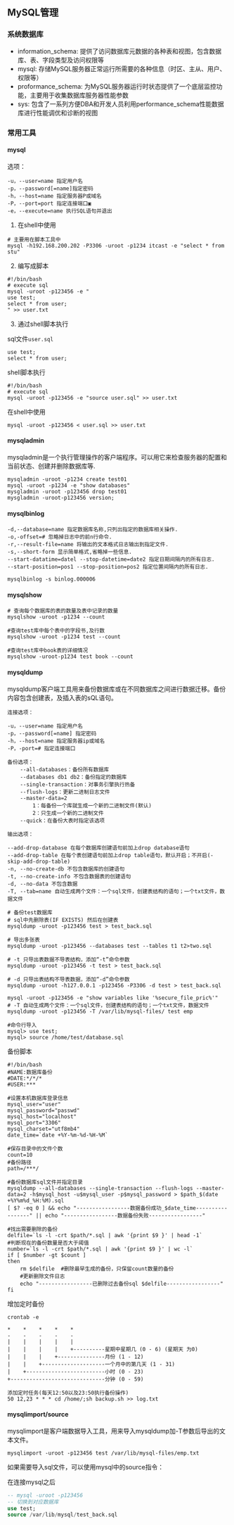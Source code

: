 ## MySQL管理

### 系统数据库

- information_schema: 提供了访问数据库元数据的各种表和视图，包含数据库、表、字段类型及访问权限等
- mysql: 存储MySQL服务器正常运行所需要的各种信息（时区、主从、用户、权限等）
- proformance_schema: 为MySQL服务器运行时状态提供了一个底层监控功能，主要用于收集数据库服务器性能参数
- sys: 包含了一系列方便DBA和开发人员利用performance_schema性能数据库进行性能调优和诊断的视图

### 常用工具

#### mysql

选项：
```
-u，--user=name 指定用户名
-p，--password[=name]指定密码
-h，--host=name 指定服务器P或域名
-P，--port=port 指定连接端口▣
-e，--execute=name 执行SQL语句并退出
```

1. 在shell中使用
```shell
# 主要用在脚本工具中
mysql -h192.168.200.202 -P3306 -uroot -p1234 itcast -e "select * from stu"
```

2. 编写成脚本
```shell
#!/bin/bash
# execute sql
mysql -uroot -p123456 -e "
use test;
select * from user;
" >> user.txt
```

3. 通过shell脚本执行

sql文件`user.sql`
```
use test;
select * from user;
```

shell脚本执行
```shell
#!/bin/bash
# execute sql
mysql -uroot -p123456 -e "source user.sql" >> user.txt
```

在shell中使用
```shell
mysql -uroot -p123456 < user.sql >> user.txt
```

#### mysqladmin

mysqladmin是一个执行管理操作的客户端程序。可以用它来检查服务器的配置和当前状态、创建并删除数据库等.

```shell
mysqladmin -uroot -p1234 create test01
mysql -uroot -p1234 -e "show databases"
mysgladmin -uroot -p123456 drop test01
mysgladmin -uroot-p123456 version;
```

#### mysqlbinlog

```
-d,--database=name 指定数据库名称,只列出指定的数据库相关操作.
-o,-offset=# 忽略掉日志中的前n行命令.
-r,--result-file=name 将输出的文本格式日志输出到指定文件.
-s,--short-form 显示简单格式,省略掉一些信息.
--start-datatime=datel --stop-datetime=date2 指定日期间隔内的所有日志.
--start-position=pos1 --stop-position=pos2 指定位置间隔内的所有日志.
```

```shell
mysqlbinlog -s binlog.000006
```

#### mysqlshow

```shell
# 查询每个数据库的表的数量及表中记录的数量 
mysqlshow -uroot -p1234 --count

#查询test库中每个表中的字段书,及行数 
mysqlshow -uroot -p1234 test --count

#查询test库中book表的详细情况
mysqlshow -uroot-p1234 test book --count
```

#### mysqldump

mysqldump客户端工具用来备份数据库或在不同数据库之间进行数据迁移。备份内容包含创建表，及插入表的sQL语句。

```
连接选项：

-u，--user=name 指定用户名
-p，--password[=name] 指定密码
-h，--host=name 指定服务器ip或域名
-P，-port=# 指定连接端口

备份选项：
    --all-databases：备份所有数据库
    --databases db1 db2：备份指定的数据库
    --single-transaction：对事务引擎执行热备
    --flush-logs：更新二进制日志文件
    --master-data=2
        1：每备份一个库就生成一个新的二进制文件(默认)
        2：只生成一个新的二进制文件
    --quick：在备份大表时指定该选项

输出选项：

--add-drop-database 在每个数据库创建语句前加上drop database语句
--add-drop-table 在每个表创建语句前加上drop table语句，默认开启；不开启(-skip-add-drop-table)
-n, --no-create-db 不包含数据库的创建语句
-t, --no-create-info 不包含数据表的创建语句
-d, --no-data 不包含数据
-T, --tab=name 自动生成两个文件：一个sql文件，创建表结构的语句；一个txt文件，数据文件
```

```shell
# 备份test数据库
# sql中先删除表(IF EXISTS) 然后在创建表
mysqldump -uroot -p123456 test > test_back.sql

# 导出多张表
mysqldump -uroot -p123456 --databases test --tables t1 t2>two.sql
	
# -t 只导出表数据不导表结构，添加“-t”命令参数
mysqldump -uroot -p123456 -t test > test_back.sql

# -d 只导出表结构不导表数据，添加“-d”命令参数
mysqldump -uroot -h127.0.0.1 -p123456 -P3306 -d test > test_back.sql

mysql -uroot -p123456 -e "show variables like '%secure_file_pric%'"
# -T 自动生成两个文件：一个sql文件，创建表结构的语句；一个txt文件，数据文件
mysqldump -uroot -p123456 -T /var/lib/mysql-files/ test emp

#命令行导入
mysql> use test;
mysql> source /home/test/database.sql
```

备份脚本

```shell
#!/bin/bash
#NAME:数据库备份
#DATE:*/*/*
#USER:***

#设置本机数据库登录信息
mysql_user="user"
mysql_password="passwd"
mysql_host="localhost"
mysql_port="3306"
mysql_charset="utf8mb4"
date_time=`date +%Y-%m-%d-%H-%M`

#保存目录中的文件个数
count=10
#备份路径
path=/***/

#备份数据库sql文件并指定目录
mysqldump --all-databases --single-transaction --flush-logs --master-data=2 -h$mysql_host -u$mysql_user -p$mysql_password > $path_$(date +%Y%m%d_%H:%M).sql
[ $? -eq 0 ] && echo "-----------------数据备份成功_$date_time-----------------" || echo "-----------------数据备份失败-----------------"

#找出需要删除的备份
delfile=`ls -l -crt $path/*.sql | awk '{print $9 }' | head -1`
#判断现在的备份数量是否大于阈值
number=`ls -l -crt $path/*.sql | awk '{print $9 }' | wc -l`
if [ $number -gt $count ]
then
    rm $delfile  #删除最早生成的备份，只保留count数量的备份
    #更新删除文件日志
    echo "-----------------已删除过去备份sql $delfile-----------------"
fi
```

增加定时备份
```
crontab -e

*    *    *    *    *
-    -    -    -    -
|    |    |    |    |
|    |    |    |    +----------星期中星期几 (0 - 6) (星期天 为0)
|    |    |    +---------------月份 (1 - 12)
|    |    +--------------------一个月中的第几天 (1 - 31)
|    +-------------------------小时 (0 - 23)
+------------------------------分钟 (0 - 59)

添加定时任务(每天12:50以及23:50执行备份操作)
50 12,23 * * * cd /home/;sh backup.sh >> log.txt
```

#### mysqlimport/source

mysqlimport是客户端数据导入工具，用来导入mysqldump加-T参数后导出的文本文件。

```shell
mysqlimport -uroot -p123456 test /var/lib/mysql-files/emp.txt
```

如果需要导入sql文件，可以使用mysql中的source指令：

在连接mysql之后
```sql
-- mysql -uroot -p123456
-- 切换到对应数据库
use test;
source /var/lib/mysql/test_back.sql
```